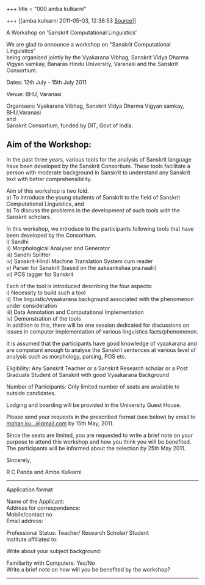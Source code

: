 +++
title = "000 amba kulkarni"

+++
[[amba kulkarni	2011-05-03, 12:36:53 [Source](https://groups.google.com/g/bvparishat/c/UntYnMpNTwA)]]



A Workshop on 'Sanskrit Computational Linguistics'  
  
We are glad to announce a workshop on "Sanskrit Computational Linguistics"  
being organised jointly by the Vyakarana Vibhag, Sanskrit Vidya Dharma Vigyan samkay, Banaras Hindu University, Varanasi and the Sanskrit Consortium.  
  
Dates: 12th July - 15th July 2011  
  
Venue: BHU, Varanasi  
  
Organisers: Vyakarana Vibhag, Sanskrit Vidya Dharma Vigyan samkay, BHU,Varanasi  
 and  
 Sanskrit Consortium, funded by DIT, Govt of India.  
  
  
Aim of the Workshop:  
----------------------------  
In the past three years, various tools for the analysis of Sanskrit language have been developed by the Sanskrit Consortium. These tools facilitate a person with moderate background in Sanskrit to understand any Sanskrit text with better comprehensibility.  
  
Aim of this workshop is two fold.  
a) To introduce the young students of Sanskrit to the field of Sanskrit Computational Linguistics, and  
b) To discuss the problems in the development of such tools with the Sanskrit scholars.  
  
In this workshop, we introduce to the participants following tools that have been developed by the Consortium.  
i) Sandhi  
ii) Morphological Analyser and Generator  
iii) Sandhi Splitter  
iv) Sanskrit-Hindi Machine Translation System cum reader  
v) Parser for Sanskrit (based on the aakaankshaa pra.naalii)  
vi) POS tagger for Sanskrit  
  
Each of the tool is introduced describing the four aspects:  
i) Necessity to build such a tool  
ii) The linguistic/vyaakarana background associated with the phenomenon under consideration  
iii) Data Annotation and Computational Implementation  
iv) Demonstration of the tools  
In addition to this, there will be one session dedicated for discussions on issues in computer implementation of various linguistics facts/phenomenon.  
  
It is assumed that the participants have good knowledge of vyaakarana and  
are competant enough to analyse the Sanskrit sentences at various level of analysis such as morphology, parsing, POS etc.  
  
Eligibility: Any Sanskrit Teacher or a Sanskrit Research scholar or a Post  
Graduate Student of Sanskrit with good Vyaakarana Background  
  
Number of Participants: Only limited number of seats are available to outside candidates.  
  
Lodging and boarding will be provided in the University Guest House.  
  
Please send your requests in the prescribed format (see below) by email to  
[mohan.ku...@gmail.com]() by 15th May, 2011.  
  
Since the seats are limited, you are requested to write a brief note on your  
purpose to attend this workshop and how you think you will be benefited.  
The participants will be informed about the selection by 25th May 2011.  
  
Sincerely,  
  
R C Panda and Amba Kulkarni  
  
------------------------------------------------------------------------------  
Application format  
  
 Name of the Applicant:  
 Address for correspondence:  
 Mobile/contact no.  
 Email address:  
  
 Professional Status: Teacher/ Research Scholar/ Student  
 Institute affiliated to:  
  
 Write about your subject background:  
  
  
 Familiarity with Computers: Yes/No  
 Write a brief note on how will you be benefited by the workshop?  
  

------------------------------------------------------------------------------------  
  

